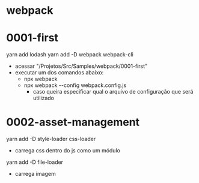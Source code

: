 # webpack

# 0001-first

yarn add lodash
yarn add -D webpack webpack-cli

- acessar "/Projetos/Src/Samples/webpack/0001-first"
- executar um dos comandos abaixo:
  - npx webpack
  - npx webpack --config webpack.config.js
    - caso queira especificar qual o arquivo de configuração que será utilizado

# 0002-asset-management

yarn add -D style-loader css-loader
  - carrega css dentro do js como um módulo

yarn add -D file-loader
  - carrega imagem
